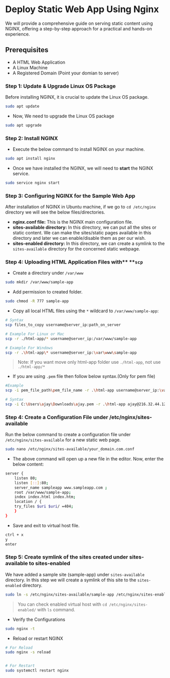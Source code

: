 # Deploy Static Web App Using Nginx

We will provide a comprehensive guide on serving static content using NGINX, offering a step-by-step approach for a practical and hands-on experience.

## Prerequisites

- A HTML Web Application
- A Linux Machine
- A Registered Domain (Point your domian to server)

### Step 1: Update & Upgrade Linux OS Package

Before installing NGINX, it is crucial to update the Linux OS package.

```sh
sudo apt update
```

- Now, We need to upgrade the Linux OS package

```sh
sudo apt upgrade
```

### Step 2: Install NGINX

- Execute the below command to install NGINX on your machine.

```sh
sudo apt install nginx
```

- Once we have installed the NGINX, we will need to **start** the NGINX service.

```sh
sudo service nginx start
```

### Step 3: Configuring NGINX for the Sample Web App

After installation of NGINX in Ubuntu machine, if we go to `cd /etc/nginx` directory we will see the below files/directories.

- **nginx.conf file:** This is the NGINX main configuration file.
- **sites-available directory:** In this directory, we can put all the sites or static content. We can make the sites/static pages available in this directory and later we can enable/disable them as per our wish.
- **sites-enabled directory:** In this directory, we can create a symlink to the `sites-available` directory for the concerned static webpage.

### Step 4: Uploading HTML Application Files with\*\* \*\*`scp`

- Create a directory under `/var/www`

```sh
sudo mkdir /var/www/sample-app
```

- Add permission to created folder.

```sh
sudo chmod -R 777 sample-app
```

- Copy all local HTML files using the `*` wildcard to `/var/www/sample-app`:

```sh
# Syntax
scp files_to_copy username@server_ip:path_on_server

# Example For Linux or Mac
scp -r ./html-app/* username@server_ip:/var/www/sample-app

# Example For Windows
scp -r .\html-app\* username@server_ip:\var\www\sample-app
```

> Note: If you want move only html-app folder use `./html-app`, not use `./html-app/*`

- If you are using `.pem` file then follow below syntax.(Only for pem file)

```sh
#Example
scp -i pem_file_path\pem_file_name -r .\html-app username@server_ip:\var\www\sample-app

# Syntax
scp -i C:\Users\ajay\Downloads\ajay.pem -r .\html-app ajay@216.32.44.12:\var\www\sample-app
```

### Step 4: Create a Configuration File under /etc/nginx/sites-available

Run the below command to create a configuration file under `/etc/nginx/sites-available` for a new static web page.

```sh
sudo nano /etc/nginx/sites-available/your_domain.com.conf
```

- The above command will open up a new file in the editor. Now, enter the below content:

```sh
server {
    listen 80;
    listen [::]:80;
    server_name sampleapp www.sampleapp.com ;
    root /var/www/sample-app;
    index index.html index.htm;
    location / {
    try_files $uri $uri/ =404;
    }
}
```

- Save and exit to virtual host file.

```sh
ctrl + x
y
enter
```

### Step 5: Create symlink of the sites created under sites-available to sites-enabled

We have added a sample site (sample-app) under `sites-available` directory. In this step we will create a symlink of this site to the `sites-enabled` directory.

```sh
sudo ln -s /etc/nginx/sites-available/sample-app /etc/nginx/sites-enabled
```

> You can check enabled virtual host with `cd /etc/nginx/sites-enabled/` with `ls` command.

- Verify the Configurations

```sh
sudo nginx -t
```

- Reload or restart NGINX

```sh
# For Reload
sudo nginx -s reload


# For Restart
sudo systemctl restart nginx
```
